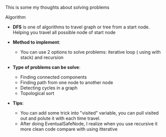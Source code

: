 This is some my thoughts about solving problems

</h1>Algorithm</h1>

- **DFS** is one of algorithms to travel graph or tree from a start node. Helping you travel all possible node of start node
- **Method to implement**:

    - You can use 2 options to solve problems: iterative loop ( using with stack) and recursion

- **Type of problems can be solve**:

    - Finding connected components
    - Finding path from one node to another node 
    - Detecting cycles in a graph
    - Topological sort

- **Tips**:

    - You can add some trick into "visited" variable, you can pull visited out and polute it with each time travel.
    - After doing EventualSafeNode, I realize when you use recursive it more clean code compare with using itterative
